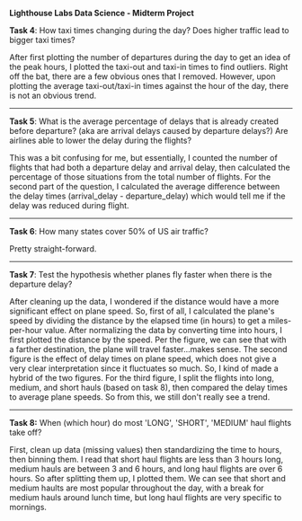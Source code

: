 **Lighthouse Labs Data Science - Midterm Project**

**Task 4**:  How taxi times changing during the day? Does higher traffic lead to bigger taxi times?

After first plotting the number of departures during the day to get an idea of the peak hours, I plotted the taxi-out and taxi-in times to find outliers. Right off the bat, there are a few obvious ones that I removed. However, upon plotting the average taxi-out/taxi-in times against the hour of the day, there is not an obvious trend.
***
**Task 5**: What is the average percentage of delays that is already created before departure? (aka are arrival delays caused by departure delays?) Are airlines able to lower the delay during the flights?

This was a bit confusing for me, but essentially, I counted the number of flights that had both a departure delay and arrival delay, then calculated the percentage of those situations from the total number of flights. For the second part of the question, I calculated the average difference between the delay times (arrival_delay - departure_delay) which would tell me if the delay was reduced during flight.
***
**Task 6**: How many states cover 50% of US air traffic?

Pretty straight-forward.
***
**Task 7**: Test the hypothesis whether planes fly faster when there is the departure delay? 

After cleaning up the data, I wondered if the distance would have a more significant effect on plane speed. So, first of all, I calculated the plane's speed by dividing the distance by the elapsed time (in hours) to get a miles-per-hour value. After normalizing the data by converting time into hours, I first plotted the distance by the speed. Per the figure, we can see that with a farther destination, the plane will travel faster...makes sense.
The second figure is the effect of delay times on plane speed, which does not give a very clear interpretation since it fluctuates so much. So, I kind of made a hybrid of the two figures. For the third figure, I split the flights into long, medium, and short hauls (based on task 8), then compared the delay times to average plane speeds. So from this, we still don't really see a trend.
***
**Task 8:** When (which hour) do most 'LONG', 'SHORT', 'MEDIUM' haul flights take off?

First, clean up data (missing values) then standardizing the time to hours, then binning them. I read that short haul flights are less than 3 hours long, medium hauls are between 3 and 6 hours, and long haul flights are over 6 hours. So after splitting them up, I plotted them. We can see that short and medium haults are most popular throughout the day, with a break for medium hauls around lunch time, but long haul flights are very specific to mornings.
